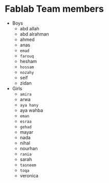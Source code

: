 # Fablab Team members
- Boys
    - abd allah
    - abd alrahman
    - ahmed
    - anas
    - `emad`
    - `farouq`
    - hesham
    - `hossam`
    - `nozahy`
    - seif
    - zidan
- Girls
    - `amira`
    - arwa
    - `aya hany`
    - aya wahba
    - `eman`
    - `esraa`
    - `gehad`
    - mayar
    - nada
    - nihal
    - nourhan
    - `rania`
    - sarah
    - `tasneem`
    - `toqa`
    - veronica
